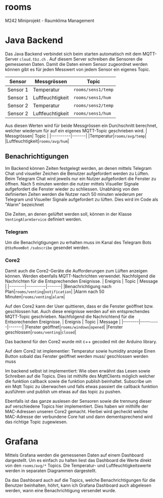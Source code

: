 # rooms
M242 Miniprojekt - Raumklima Management


# Java Backend

Das Java Backend verbindet sich beim starten automatisch mit dem MQTT-Server `cloud.tbz.ch` . Auf diesem Server schreiben die Sensoren die gemessenen Daten. Damit die Daten einem Sensor zugeordnet werden können gibt es für jeden Messwert von jedem Sensor ein eigenes Topic.

| Sensor | Messgrössen | Topic |
|--------|----------|-------|
|Sensor 1|Temperatur|`rooms/sens1/temp`|
|Sensor 1|Luftfeuchtigkeit|`rooms/sens1/hum`|
|Sensor 2|Temperatur|`rooms/sens2/temp`|
|Sensor 2|Luftfeuchtigkeit|`rooms/sens1/hum`|

Aus diesen Werten wird für beide Messgrössen ein Durchschnitt berechnet, welcher wiederum für auf ein eigenes MQTT-Topic geschrieben wird. 
| Messgrössen| Topic |
|----------|-------|
|Temperatur|`rooms/avg/temp`|
|Luftfeuchtigkeit|`rooms/avg/hum`|

## Benachrichtigungen
Im Backend können Zeiten festgelegt werden, an denen mittels Telegram Chat und visueller Zeichen die Benutzer  aufgefordert werden zu Lüften. Beim Telegram Chat wird jeweils nur ein Nutzer aufgefordert die Fenster zu öffnen. Nach 5 minuten werden die nutzer mittels Visueller Signale aufgefordert die Fenster wieder zu schliessen. 
Unabhänig von den definierten Zeiten werden die Nutzer nach 50 minuten wiederum per Telegram und Visueller Signale aufgefordert zu lüften. Dies wird im Code als "Alarm" bezeichnet

Die Zeiten, an denen gelüftet werden soll, können in der Klasse `VentingAlarmService` definiert werden. 

### Telegram
Um die Benachrigtigungen zu erhalten muss im Kanal des Telegram Bots `@tbzRoomBot` `/subscribe` gesendet werden. 

### Core2
Damit auch die Core2-Geräte die Aufforderungen zum Lüften anzeigen können. Werden ebenfalls MQTT-Nachrichten verwendet. Nachfolgend die Nachrichten für die Entsprechenden Ereignisse.
| Ereignis | Topic | Message |
|--------|----------|-------|
|Benachrichtigung nach Plan|`rooms/venting`|`notification`|
|Alarm nach 50 Minuten|`rooms/venting`|`alarm`|

Auf den Core2 kann der User quittieren, dass er die Fenster geöffnet bzw. geschlossen hat. Auch diese ereignisse werden auf ein entsprechendes MQTT-Topic geschrieben. Nachfolgend die Nachrichtend für die Entsorechenden Ereignisse.
| Ereignis | Topic | Message |
|--------|----------|-------|
|Fenster geöffnet|`rooms/windows`|`opened`|
|Fenster geschlossen|`rooms/venting`|`closed`|

Das backend für den Core2 wurde mit c++ gecoded mit der Arduino library. 

Auf dem Core2 ist implementier:
Temperatur sowie humidity anzeige
Einen Button sobald das Fenster geöffnet werden muss/ geschlossen werden muss

Im backend selbst ist implementiert:
Wie oben erwähnt das Lesen sowie Schreiben auf die Topics.
Dies ist mithilfe des MqttClients möglich welcher die funktion callback sowie die funktion publish beinhaltet. Subscribe um ein Mqtt Topic zu überwachen und falls etwas passiert die callback funktion ausführen und publish um etwas auf das topic zu pushen.

Ebenfalls ist das ganze auslesen der Sensoren sowie die trennung dieser auf verschiedene Topics hier implementiert. Dies haben wir mithilfe der MAC-Adressen unseren Core2 gemacht. Hierbei wird gecheckt welche MAC-Adresse der verbundene Core hat und dann dementsprechend wird das richtige Topic zugewiesen.


# Grafana

Mittels Grafana werden die gemessenen Daten auf einem Dashboard dargestellt. Um es einfach zu halten liest das Dashboard die Werte direkt von den `rooms/avg/*`   Topics. Die Temperatur- und Luftfeuchtigkeitswerte werden in separaten Diagrammen dargestellt.

Da das Dashboard auch auf die Topics, welche Benachrichtigungen für die Benutzer beinhalten, höhrt, kann ich Grafana Dashboard auch abgelesen werden, wann eine Benachrichtigung versendet wurde.
